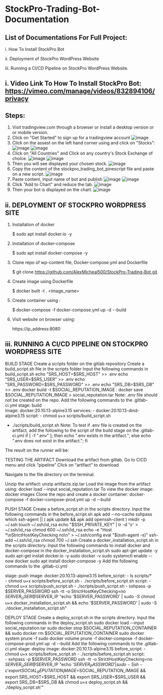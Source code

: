 # StockPro-Trading-Bot-Documentation
## List of Documentations For Full Project:

i. How To Install StockPro Bot

ii. Deployment of StockPro WordPress Website

iii. Running a CI/CD Pipeline on StockPro WordPress Website.

## i. Video Link To How To Install StockPro Bot: https://vimeo.com/manage/videos/832894106/privacy
## Steps:
1. Visit tradingview.com through a browser or install a desktop version or or mobile version.
2. Click on "Get Started" to sign up for a tradingview account
![image](https://github.com/AlexMicheal500/StockPro-Trading-Bot/assets/99332618/9c82bb42-5b22-4aa7-ab34-db04671154a6)
3. Click on the assest on the left hand corner using and click on "Stocks":
![image](https://github.com/AlexMicheal500/StockPro-Trading-Bot/assets/99332618/3edbc1d0-1609-428d-a6a5-9ca356ff2326)
![image](https://github.com/AlexMicheal500/StockPro-Trading-Bot/assets/99332618/6449fb0e-525a-4e64-914b-866f758ae5a5)
4. Click on "All Countries" and Click on any country's Stock Exchange of choice.
![image](https://github.com/AlexMicheal500/StockPro-Trading-Bot/assets/99332618/6e4aa41e-78c8-48b3-af0b-600aea5edcb4)
![image](https://github.com/AlexMicheal500/StockPro-Trading-Bot/assets/99332618/24f9cfc5-b873-430d-a44c-00faeb579d46)
5. Then you will see displayed your chosen stock.
![image](https://github.com/AlexMicheal500/StockPro-Trading-Bot/assets/99332618/623d6196-cb2f-4f1c-889e-8ec7e1edfa43)
6. Copy the content of the stockpro_trading_bot_pinescript file and paste on a new script.
![image](https://github.com/AlexMicheal500/StockPro-Trading-Bot/assets/99332618/d79e67da-1560-4bb6-a140-69ba64053c27)
7. Paste content, input name of bot and publish
![image](https://github.com/AlexMicheal500/StockPro-Trading-Bot/assets/99332618/4d5f47cf-48a5-4f43-b101-db06ad1173b0)
![image](https://github.com/AlexMicheal500/StockPro-Trading-Bot/assets/99332618/29e380f5-4731-4756-b0af-b91beb0997f7)
8. Click "Add to Chart" and reduce the tab.
![image](https://github.com/AlexMicheal500/StockPro-Trading-Bot/assets/99332618/6145b784-31bc-4462-abd5-dba09ce7308b)
9. Then your bot is displayed on the chart.
![image](https://github.com/AlexMicheal500/StockPro-Trading-Bot/assets/99332618/9e1d7692-c8ec-41f6-bdf1-220285c19c5a)



## ii. DEPLOYMENT OF STOCKPRO WORDPRESS SITE
1. Installation of docker

   $ sudo apt install docker.io -y
   
2. Installation of docker-compose

   $ sudo apt install docker-compose -y
   
3. Clone repo of wp-content file, Docker-compose.yml and Dockerfile

   $ git clone https://github.com/AlexMicheal500/StockPro-Trading-Bot.git
   
4. Create image using Dockerfile

   $ docker built -t . <image_name>

5. Create container using :

   $ docker-compose -f docker-compose.yml up -d --build

6. Visit website on browser using:

   https://ip_address:8080
   
   
## iii. RUNNING A CI/CD PIPELINE ON STOCKPRO WORDPRESS SITE
BUILD STAGE 
Create a scripts folder on the gitlab repository
Create a build_script.sh file in the scripts folder
Input the following commands in build_script.sh
echo "SRS_HOST=$SRS_HOST" >> .env
echo "SRS_USER=$SRS_USER" >> .env
echo "SRS_PASSWORD=$SRS_PASSWORD" >> .env
echo "SRS_DB=$SRS_DB" >> .env
docker build -t $SOCIAL_REPUTATION_IMAGE .
docker save $SOCIAL_REPUTATION_IMAGE > social_reputation.tar
     Note: .env file should not be created on the repo.
Add the following commands to the .gitlab-ci.yml
    stage: build    
    image: docker:20.10.13-alpine3.15
    services:
       - docker:20.10.13-dind-alpine3.15
    script:
        - chmod u+x scripts/build_script.sh
- ./scripts/build_script.sh
Note: To test if .env file is created on the artifact, add the following to the script of the build stage on the .gitlab-ci.yml
if [ -f ".env" ]; then echo ".env exists in the artifact."; else echo ".env does not exist in the artifact."; fi

The result on the runner will be:

TESTING THE ARTIFACT
Download the artifact from gitlab.
Go to CICD menu and click “pipeline”
Click on “artifact” to download


Navigate to the file directory on the terminal.

Unzip the artifact:
unzip artifacts.zip.tar
Load the image from the artifact using:
docker load --input social_reputation.tar
To view the docker image:
docker images 
Clone the repo and create a docker container:
docker-compose -f docker-compose-prod.yml up -d --build 


PUSH STAGE 
Create a before_script.sh in the scripts directory.
Input the following commands in the before_script.sh
apk add --no-cache sshpass
which ssh-agent || ( apk update && apk add openssh-client )
mkdir -p ~/.ssh
touch ~/.ssh/id_rsa
echo "$SSH_PRIVATE_KEY" | tr -d '\r' > ~/.ssh/id_rsa
chmod 600 ~/.ssh/id_rsa
echo -e "Host *\nStrictHostKeyChecking no\n" > ~/.ssh/config
eval "$(ssh-agent -s)"
ssh-add ~/.ssh/id_rsa
chmod 700 ~/.ssh
Create a docker_installation_script.sh in the scripts directory.
Input the following commands to install docker and docker-compose  in the docker_installation_script.sh
sudo apt-get update -y
sudo apt-get install docker.io -y
sudo docker -v
sudo systemctl enable --now docker
sudo apt  install docker-compose -y 
Add the following commands to the .gitlab-ci.yml

stage: push
    image: docker:20.10.13-alpine3.15
    before_script:
        - ls scripts/*	
        - chmod u+x scripts/before_script.sh
        - ./scripts/before_script.sh
    script:
        - chmod u+x scripts/push_script.sh
        - ./scripts/push_script.sh
 	       - sshpass -p $SERVER_PASSWORD ssh -tt -o StrictHostKeyChecking=no $SERVER_USER@$SERVER_IP "echo '$SERVER_PASSWORD' | sudo -S chmod u+x docker_installation_script.sh && echo '$SERVER_PASSWORD' | sudo -S ./docker_installation_script.sh"

DEPLOY STAGE 
Create a deploy_script.sh in the scripts directory.
Input the following commands in the deploy_script.sh
sudo docker load --input social_reputation.tar
sudo docker stop $SOCIAL_REPUTATION_CONTAINER && sudo docker rm $SOCIAL_REPUTATION_CONTAINER
sudo docker system prune -f
sudo docker volume prune -f
docker-compose -f docker-compose-prod.yml up -d --build
Add the following commands to the .gitlab-ci.yml
stage: deploy
    image: docker:20.10.13-alpine3.15
    before_script:
        - chmod u+x scripts/before_script.sh
        - ./scripts/before_script.sh
    script:      
        - sshpass -p $SERVER_PASSWORD ssh -tt -o StrictHostKeyChecking=no $SERVER_USER@$SERVER_IP "echo '$SERVER_PASSWORD' | sudo -S sh -c 'export SOCIAL_REPUTATION_IMAGE=$SOCIAL_REPUTATION_IMAGE && export SRS_HOST=$SRS_HOST && export SRS_USER=$SRS_USER && export SRS_DB=$SRS_DB && chmod u+x deploy_script.sh && ./deploy_script.sh'"








